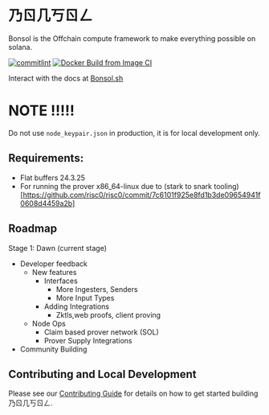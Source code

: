 # 乃ㄖ几丂ㄖㄥ
Bonsol is the Offchain compute framework to make everything possible on solana.

[![commitlint](https://github.com/bonsolcollective/bonsol/actions/workflows/commit-lint.yaml/badge.svg)](https://github.com/bonsolcollective/bonsol/actions/workflows/commit-lint.yaml)
[![Docker Build from Image CI](https://github.com/bonsolcollective/bonsol/actions/workflows/build-ci-image.yaml/badge.svg)](https://github.com/bonsolcollective/bonsol/actions/workflows/build-ci-image.yaml)

Interact with the docs at [Bonsol.sh](https://bonsol.sh)

# NOTE !!!!!
Do not use `node_keypair.json` in production, it is for local development only.

## Requirements:
* Flat buffers 24.3.25
* For running the prover x86_64-linux due to (stark to snark tooling)[https://github.com/risc0/risc0/commit/7c6101f925e8fd1b3de09654941f0608d4459a2b]

## Roadmap
Stage 1: Dawn (current stage)
* Developer feedback
    * New features
        * Interfaces
            * More Ingesters, Senders
            * More Input Types
        * Adding Integrations
            * Zktls,web proofs, client proving
    * Node Ops
        * Claim based prover network (SOL)
        * Prover Supply Integrations
* Community Building

## Contributing and Local Development
Please see our [Contributing Guide](https://bonsol.sh/docs/contributing) for details on how to get started building 乃ㄖ几丂ㄖㄥ.
